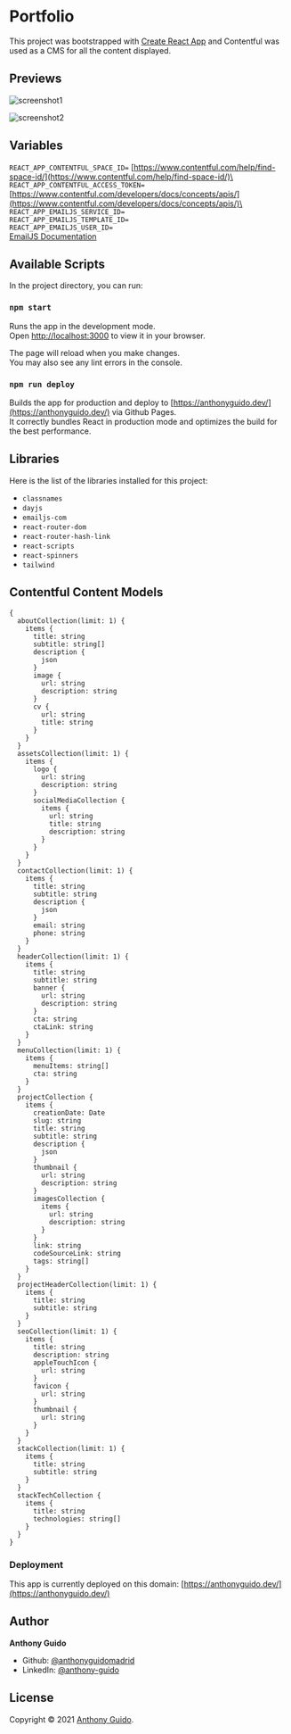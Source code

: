 # Portfolio

This project was bootstrapped with [Create React App](https://github.com/facebook/create-react-app) and Contentful was used as a CMS for all the content displayed.

## Previews

![screenshot1](https://user-images.githubusercontent.com/80059432/211064460-9f57ac9f-f6f7-4d72-a238-6468af1102fc.jpg)

![screenshot2](https://user-images.githubusercontent.com/80059432/211064470-9d770925-438e-4cf3-bed2-d283f1936ea8.jpg)

## Variables

`REACT_APP_CONTENTFUL_SPACE_ID=` [https://www.contentful.com/help/find-space-id/](https://www.contentful.com/help/find-space-id/)\
`REACT_APP_CONTENTFUL_ACCESS_TOKEN=` [https://www.contentful.com/developers/docs/concepts/apis/](https://www.contentful.com/developers/docs/concepts/apis/)\
`REACT_APP_EMAILJS_SERVICE_ID=`\
`REACT_APP_EMAILJS_TEMPLATE_ID=`\
`REACT_APP_EMAILJS_USER_ID=`\
[EmailJS Documentation](https://www.emailjs.com/docs/sdk/send/)

## Available Scripts

In the project directory, you can run:

### `npm start`

Runs the app in the development mode.\
Open [http://localhost:3000](http://localhost:3000) to view it in your browser.

The page will reload when you make changes.\
You may also see any lint errors in the console.

### `npm run deploy`

Builds the app for production and deploy to [https://anthonyguido.dev/](https://anthonyguido.dev/) via Github Pages.\
It correctly bundles React in production mode and optimizes the build for the best performance.

## Libraries

Here is the list of the libraries installed for this project:

- `classnames`
- `dayjs`
- `emailjs-com`
- `react-router-dom`
- `react-router-hash-link`
- `react-scripts`
- `react-spinners`
- `tailwind`

## Contentful Content Models

```
{
  aboutCollection(limit: 1) {
    items {
      title: string
      subtitle: string[]
      description {
        json
      }
      image {
        url: string
        description: string
      }
      cv {
        url: string
        title: string
      }
    }
  }
  assetsCollection(limit: 1) {
    items {
      logo {
        url: string
        description: string
      }
      socialMediaCollection {
        items {
          url: string
          title: string
          description: string
        }
      }
    }
  }
  contactCollection(limit: 1) {
    items {
      title: string
      subtitle: string
      description {
        json
      }
      email: string
      phone: string
    }
  }
  headerCollection(limit: 1) {
    items {
      title: string
      subtitle: string
      banner {
        url: string
        description: string
      }
      cta: string
      ctaLink: string
    }
  }
  menuCollection(limit: 1) {
    items {
      menuItems: string[]
      cta: string
    }
  }
  projectCollection {
    items {
      creationDate: Date
      slug: string
      title: string
      subtitle: string
      description {
        json
      }
      thumbnail {
        url: string
        description: string
      }
      imagesCollection {
        items {
          url: string
          description: string
        }
      }
      link: string
      codeSourceLink: string
      tags: string[]
    }
  }
  projectHeaderCollection(limit: 1) {
    items {
      title: string
      subtitle: string
    }
  }
  seoCollection(limit: 1) {
    items {
      title: string
      description: string
      appleTouchIcon {
        url: string
      }
      favicon {
        url: string
      }
      thumbnail {
        url: string
      }
    }
  }
  stackCollection(limit: 1) {
    items {
      title: string
      subtitle: string
    }
  }
  stackTechCollection {
    items {
      title: string
      technologies: string[]
    }
  }
}
```

### Deployment

This app is currently deployed on this domain: [https://anthonyguido.dev/](https://anthonyguido.dev/)

## Author

**Anthony Guido**

- Github: [@anthonyguidomadrid](https://github.com/anthonyguidomadrid/)
- LinkedIn: [@anthony-guido](https://www.linkedin.com/in/anthony-guido/)

## License

Copyright © 2021 [Anthony Guido](https://github.com/anthonyguidomadrid/).
